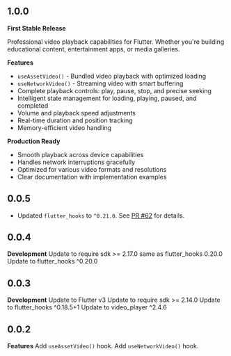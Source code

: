 ## 1.0.0

**First Stable Release**

Professional video playback capabilities for Flutter. Whether you're building
educational content, entertainment apps, or media galleries.

**Features**
- `useAssetVideo()` - Bundled video playback with optimized loading
- `useNetworkVideo()` - Streaming video with smart buffering
- Complete playback controls: play, pause, stop, and precise seeking
- Intelligent state management for loading, playing, paused, and completed
- Volume and playback speed adjustments
- Real-time duration and position tracking
- Memory-efficient video handling

**Production Ready**
- Smooth playback across device capabilities
- Handles network interruptions gracefully
- Optimized for various video formats and resolutions
- Clear documentation with implementation examples

## 0.0.5

- Updated `flutter_hooks` to `^0.21.0`. See [PR #62](https://github.com/wasabeef/flutter_use/pull/62) for details.

## 0.0.4

**Development**
Update to require sdk >= 2.17.0 same as flutter_hooks 0.20.0
Update to flutter_hooks ^0.20.0

## 0.0.3

**Development**
Update to Flutter v3
Update to require sdk >= 2.14.0
Update to flutter_hooks ^0.18.5+1
Update to video_player ^2.4.6

## 0.0.2

**Features**
Add `useAssetVideo()` hook.
Add `useNetworkVideo()` hook.
